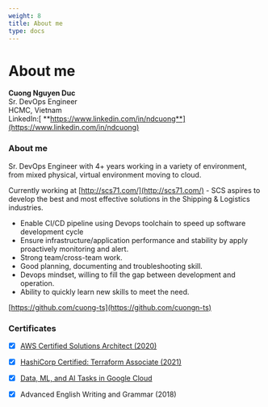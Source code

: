 ```yaml
---
weight: 8
title: About me
type: docs
---
```

# About me

**Cuong Nguyen Duc**  
Sr. DevOps Engineer   
HCMC, Vietnam  
LinkedIn:[ **https://www.linkedin.com/in/ndcuong**](https://www.linkedin.com/in/ndcuong) 

### About me

Sr. DevOps Engineer with 4+ years working in a variety of environment, from mixed physical, virtual environment moving to cloud.

Currently working at [http://scs71.com/](http://scs71.com/) - SCS aspires to develop the best and most effective solutions in the Shipping & Logistics industries.

* Enable CI/CD pipeline using Devops toolchain to speed up software development cycle
* Ensure infrastructure/application performance and stability by apply proactively monitoring and alert.
* Strong team/cross-team work.
* Good planning, documenting and troubleshooting skill.
* Devops mindset, willing to fill the gap between development and operation.
* Ability to quickly learn new skills to meet the need. 


[https://github.com/cuong-ts](https://github.com/cuongn-ts)


### Certificates


* [x] [AWS Certified Solutions Architect \(2020\)](https://www.youracclaim.com/badges/aa491e3b-e2e1-4feb-a3b8-67bb4ef1014d/linked_in_profile)
* [x] [HashiCorp Certified: Terraform Associate \(2021\)](https://www.credly.com/badges/3e74e097-1bcd-4c8c-85f9-51873a451b12)
* [x] [Data, ML, and AI Tasks in Google Cloud](https://google.qwiklabs.com/public_profiles/c739d04d-4aa4-4dcb-9044-aedc19135223) 
* [x] Advanced English Writing and Grammar \(2018\)


### 
